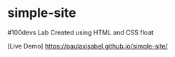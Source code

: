 # simple-site
#100devs Lab
Created using HTML and CSS float

[Live Demo]
 https://paulaxisabel.github.io/simple-site/
